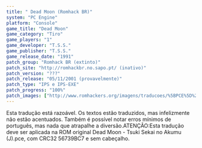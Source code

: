 ```yaml
---
title: " Dead Moon (Romhack BR)"
system: "PC Engine"
platform: "Console"
game_title: "Dead Moon"
game_category: "Tiro"
game_players: "1"
game_developer: "T.S.S."
game_publisher: "T.S.S."
game_release_date: "1991"
patch_group: "Romhack BR (extinto)"
patch_site: "http://romhackbr.no.sapo.pt/ (inativo)"
patch_version: "???"
patch_release: "05/11/2001 (provavelmente)"
patch_type: "IPS e IPS-EXE"
patch_progress: "100%"
patch_images: ["http://www.romhackers.org/imagens/traducoes/%5BPCE%5D%20Dead%20Moon%20-%20Romhack%20BR%20-%201.png","http://www.romhackers.org/imagens/traducoes/%5BPCE%5D%20Dead%20Moon%20-%20Romhack%20BR%20-%202.png","http://www.romhackers.org/imagens/traducoes/%5BPCE%5D%20Dead%20Moon%20-%20Romhack%20BR%20-%203.png"]
---
```

Esta tradução está razoável. Os textos estão traduzidos, mas infelizmente não estão acentuados. Também é possível notar erros mínimos de português, mas nada que atrapalhe a diversão.ATENÇÃO:Esta tradução deve ser aplicada na ROM original Dead Moon - Tsuki Sekai no Akumu (J).pce, com CRC32 56739BC7 e sem cabeçalho.